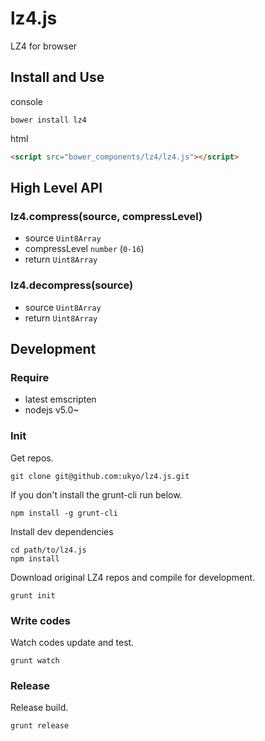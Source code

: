 # lz4.js

LZ4 for browser

## Install and Use

console

```
bower install lz4
```

html

```html
<script src="bower_components/lz4/lz4.js"></script>
```

## High Level API

### lz4.compress(source, compressLevel)

* source `Uint8Array`
* compressLevel `number` (`0-16`)
* return `Uint8Array`

### lz4.decompress(source)

* source `Uint8Array`
* return `Uint8Array`

## Development

### Require

* latest emscripten
* nodejs v5.0~

### Init

Get repos.

```
git clone git@github.com:ukyo/lz4.js.git
```

If you don't install the grunt-cli run below.

```
npm install -g grunt-cli
```

Install dev dependencies

```
cd path/to/lz4.js
npm install
```

Download original LZ4 repos and compile for development.

```
grunt init
```

### Write codes

Watch codes update and test.

```
grunt watch
```

### Release

Release build.

```
grunt release
```
